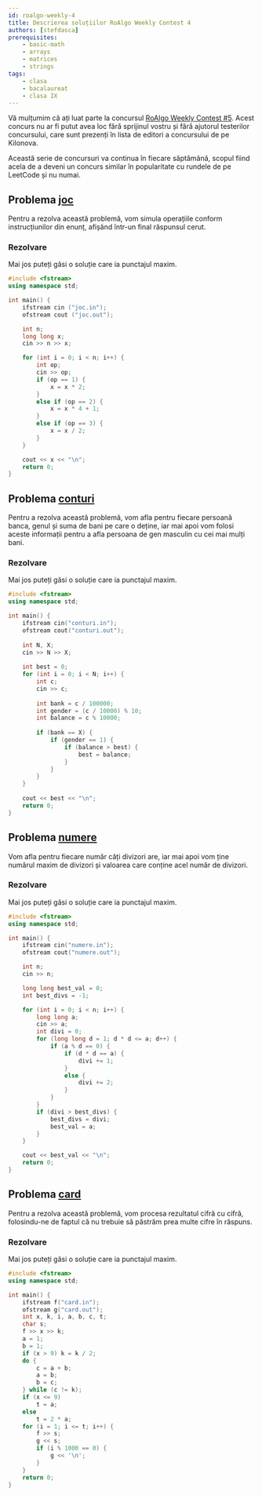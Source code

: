 ```yaml
---
id: roalgo-weekly-4
title: Descrierea soluțiilor RoAlgo Weekly Contest 4
authors: [stefdasca]
prerequisites:
    - basic-math
    - arrays
    - matrices
    - strings
tags:
    - clasa
    - bacalaureat
    - clasa IX
---
```


Vă mulțumim că ați luat parte la concursul
[RoAlgo Weekly Contest #5](https://kilonova.ro/contests/1669/). Acest concurs nu
ar fi putut avea loc fără sprijinul vostru și fără ajutorul testerilor
concursului, care sunt prezenți în lista de editori a concursului de pe Kilonova.

Această serie de concursuri va continua în fiecare săptămână, scopul fiind acela
de a deveni un concurs similar în popularitate cu rundele de pe LeetCode și nu
numai.

## Problema [joc](https://kilonova.ro/problems/3032)

Pentru a rezolva această problemă, vom simula operațiile conform instrucțiunilor
din enunț, afișând într-un final răspunsul cerut.

### Rezolvare

Mai jos puteți găsi o soluție care ia punctajul maxim.

```cpp
#include <fstream>
using namespace std;

int main() {
    ifstream cin ("joc.in");
    ofstream cout ("joc.out");

    int n;
    long long x;
    cin >> n >> x;

    for (int i = 0; i < n; i++) {
        int op;
        cin >> op;
        if (op == 1) {
            x = x * 2;
        } 
        else if (op == 2) {
            x = x * 4 + 1;
        } 
        else if (op == 3) {
            x = x / 2;
        }
    }

    cout << x << "\n";
    return 0;
}
```


## Problema [conturi](https://kilonova.ro/problems/3098)

Pentru a rezolva această problemă, vom afla pentru fiecare persoană banca,
genul și suma de bani pe care o deține, iar mai apoi vom folosi aceste
informații pentru a afla persoana de gen masculin cu cei mai mulți bani.

### Rezolvare

Mai jos puteți găsi o soluție care ia punctajul maxim.

```cpp
#include <fstream>
using namespace std;

int main() {
    ifstream cin("conturi.in");
    ofstream cout("conturi.out");
    
    int N, X;
    cin >> N >> X;
    
    int best = 0;
    for (int i = 0; i < N; i++) {
        int c;
        cin >> c;
        
        int bank = c / 100000;
        int gender = (c / 10000) % 10;
        int balance = c % 10000;
        
        if (bank == X) {
            if (gender == 1) {
                if (balance > best) {
                    best = balance;
                }
            }
        }
    }
    
    cout << best << "\n";
    return 0;
}

```

## Problema [numere](https://kilonova.ro/problems/3034)

Vom afla pentru fiecare număr câți divizori are, iar mai apoi vom ține numărul
maxim de divizori și valoarea care conține acel număr de divizori.

### Rezolvare

Mai jos puteți găsi o soluție care ia punctajul maxim.

```cpp
#include <fstream>
using namespace std;

int main() {
    ifstream cin("numere.in");
    ofstream cout("numere.out");

    int n;
    cin >> n;

    long long best_val = 0;
    int best_divs = -1;

    for (int i = 0; i < n; i++) {
        long long a;
        cin >> a;
        int divi = 0;
        for (long long d = 1; d * d <= a; d++) {
            if (a % d == 0) {
                if (d * d == a) {
                    divi += 1;
                } 
                else {
                    divi += 2;
                }
            }
        }
        if (divi > best_divs) {
            best_divs = divi;
            best_val = a;
        }
    }

    cout << best_val << "\n";
    return 0;
}
```

## Problema [card](https://kilonova.ro/problems/3041)

Pentru a rezolva această problemă, vom procesa rezultatul cifră cu cifră,
folosindu-ne de faptul că nu trebuie să păstrăm prea multe cifre în răspuns.

### Rezolvare

Mai jos puteți găsi o soluție care ia punctajul maxim.

```cpp
#include <fstream>
using namespace std;

int main() {
    ifstream f("card.in");
    ofstream g("card.out");
    int x, k, i, a, b, c, t;
    char s;
    f >> x >> k;
    a = 1;
    b = 1;
    if (x > 9) k = k / 2;
    do {
        c = a + b;
        a = b;
        b = c;
    } while (c != k);
    if (x <= 9)
        t = a;
    else
        t = 2 * a;
    for (i = 1; i <= t; i++) {
        f >> s;
        g << s;
        if (i % 1000 == 0) {
            g << '\n';
        }
    }
	return 0;
}
```
